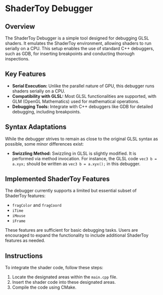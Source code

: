 # ShaderToy Debugger

## Overview
The ShaderToy Debugger is a simple tool designed for debugging GLSL shaders. It emulates the ShaderToy environment, allowing shaders to run serially on a CPU. This setup enables the use of standard C++ debuggers, such as GDB, for inserting breakpoints and conducting thorough inspections.

## Key Features
- **Serial Execution:** Unlike the parallel nature of GPU, this debugger runs shaders serially on a CPU.
- **Compatibility with GLSL:** Most GLSL functionalities are supported, with GLM (OpenGL Mathematics) used for mathematical operations.
- **Debugging Tools:** Integrate with C++ debuggers like GDB for detailed debugging, including breakpoints.

## Syntax Adaptations
While the debugger strives to remain as close to the original GLSL syntax as possible, some minor differences exist:
- **Swizzling Method:** Swizzling in GLSL is slightly modified. It is performed via method invocation. For instance, the GLSL code `vec3 b = a.xyx;` should be written as `vec3 b = a.xyx();` in this debugger.

## Implemented ShaderToy Features
The debugger currently supports a limited but essential subset of ShaderToy features:
- `fragColor` and `fragCoord`
- `iTime`
- `iMouse`
- `iFrame`

These features are sufficient for basic debugging tasks. Users are encouraged to expand the functionality to include additional ShaderToy features as needed.

## Instructions

To integrate the shader code, follow these steps:

1. Locate the designated areas within the `main.cpp` file.
2. Insert the shader code into these designated areas.
3. Compile the code using CMake.

